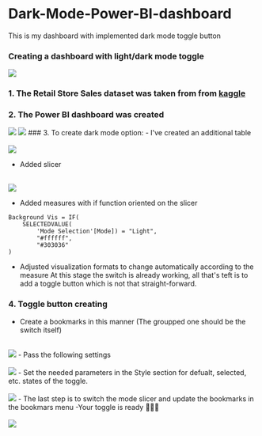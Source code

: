 # Dark-Mode-Power-BI-dashboard
This is my dashboard with implemented dark mode toggle button

### Creating a dashboard with light/dark mode toggle
<img src="images/store_dash.gif?raw=true"/>

### 1. The Retail Store Sales dataset was taken from from [kaggle](https://www.kaggle.com/datasets/mohammadtalib786/retail-sales-dataset)
### 2. The Power BI dashboard was created
<img src="images/light_store_dash.png?raw=true"/>
<img src="images/dark_store_dash.png?raw=true"/>
### 3. To create dark mode option:
- I've created an additional table
<br><br>
<img src="images/mode_table.png?raw=true"/>

- Added slicer
<br><br>
<img src="images/mode_slicer.png?raw=true"/>

- Added measures with if function oriented on the slicer
```DAX
Background Vis = IF(
    SELECTEDVALUE(
        'Mode Selection'[Mode]) = "Light",
        "#ffffff",
        "#303036"
)
```
- Adjusted visualization formats to change automatically according to the measure
At this stage the switch is already working, all that's teft is to add a toggle button which is not that straight-forward.
### 4. Toggle button creating
- Create a bookmarks in this manner (The groupped one should be the switch itself)
<br><br>
<img src="images/bookmarks.png?raw=true"/>
- Pass the following settings
<br><br>
<img src="images/deselection.png?raw=true"/>
- Set the needed parameters in the Style section for defualt, selected, etc. states of the toggle.
<br><br>
<img src="images/toggle_style.png?raw=true"/>
- The last step is to switch the mode slicer and update the bookmarks in the bookmars menu
-Your toggle is ready 🥳🎉🎊
<br><br>
<img src="images/toggle.png?raw=true"/>








